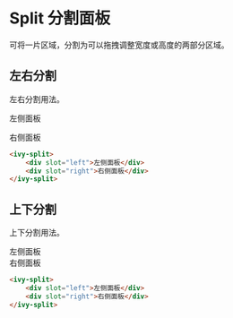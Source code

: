 # Split 分割面板

可将一片区域，分割为可以拖拽调整宽度或高度的两部分区域。

## 左右分割

左右分割用法。

<ivy-split>
    <div slot="left">
        <p>左侧面板</p>
    </div>
    <div slot="right">右侧面板</div>
</ivy-split>


```html
<ivy-split>
    <div slot="left">左侧面板</div>
    <div slot="right">右侧面板</div>
</ivy-split>
```

## 上下分割

上下分割用法。

<ivy-split vertical="vertical">
    <div slot="top">左侧面板</div>
    <div slot="bottom">右侧面板</div>
</ivy-split>

```html
<ivy-split>
    <div slot="left">左侧面板</div>
    <div slot="right">右侧面板</div>
</ivy-split>
```

<style>
.ml-40{
    margin-left: 40px;
}
</style>
